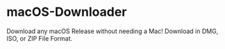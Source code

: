 # macOS-Downloader
Download any macOS Release without needing a Mac! Download in DMG, ISO, or ZIP File Format.
